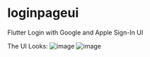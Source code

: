 # loginpageui
Flutter Login with Google and Apple Sign-In UI

The UI Looks:
![image](https://user-images.githubusercontent.com/105510768/219921695-7c7d955d-0c57-4552-85c1-d4d1ba79dd51.png)
![image](https://user-images.githubusercontent.com/105510768/219921708-3cd6ffa8-80bb-4fc2-a51a-f73a2bd08561.png)
